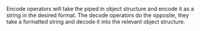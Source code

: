 Encode operators will take the piped in object structure and encode it as a string in the desired format. The decode operators do the opposite, they take a formatted string and decode it into the relevant object structure.

